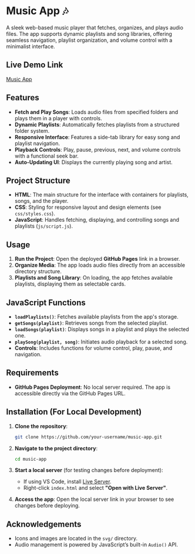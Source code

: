 # Music App 🎶  

A sleek web-based music player that fetches, organizes, and plays audio files. The app supports dynamic playlists and song libraries, offering seamless navigation, playlist organization, and volume control with a minimalist interface.  

## Live Demo Link  

[Music App](https://bilalzulfiqar-pk.github.io/Music-App/)

## Features  

- **Fetch and Play Songs**: Loads audio files from specified folders and plays them in a player with controls.  
- **Dynamic Playlists**: Automatically fetches playlists from a structured folder system.  
- **Responsive Interface**: Features a side-tab library for easy song and playlist navigation.  
- **Playback Controls**: Play, pause, previous, next, and volume controls with a functional seek bar.  
- **Auto-Updating UI**: Displays the currently playing song and artist.  

## Project Structure  

- **HTML**: The main structure for the interface with containers for playlists, songs, and the player.  
- **CSS**: Styling for responsive layout and design elements (see `css/styles.css`).  
- **JavaScript**: Handles fetching, displaying, and controlling songs and playlists (`js/script.js`).  

## Usage  

1. **Run the Project**: Open the deployed **GitHub Pages** link in a browser.  
2. **Organize Media**: The app loads audio files directly from an accessible directory structure.  
3. **Playlists and Song Library**: On loading, the app fetches available playlists, displaying them as selectable cards.  

## JavaScript Functions  

- **`loadPlaylists()`**: Fetches available playlists from the app's storage.  
- **`getSongs(playlist)`**: Retrieves songs from the selected playlist.  
- **`loadSongs(playlist)`**: Displays songs in a playlist and plays the selected one.  
- **`playSong(playlist, song)`**: Initiates audio playback for a selected song.  
- **Controls**: Includes functions for volume control, play, pause, and navigation.  

## Requirements  

- **GitHub Pages Deployment**: No local server required. The app is accessible directly via the GitHub Pages URL.  

## Installation (For Local Development)  

1. **Clone the repository**:  

    ```bash
    git clone https://github.com/your-username/music-app.git
    ```

2. **Navigate to the project directory**:  

    ```bash
    cd music-app
    ```

3. **Start a local server** (for testing changes before deployment):  
   - If using VS Code, install [Live Server](https://marketplace.visualstudio.com/items?itemName=ritwickdey.LiveServer).  
   - Right-click `index.html` and select **"Open with Live Server"**.  

4. **Access the app**: Open the local server link in your browser to see changes before deploying.  

## Acknowledgements  

- Icons and images are located in the `svg/` directory.  
- Audio management is powered by JavaScript’s built-in `Audio()` API.  

